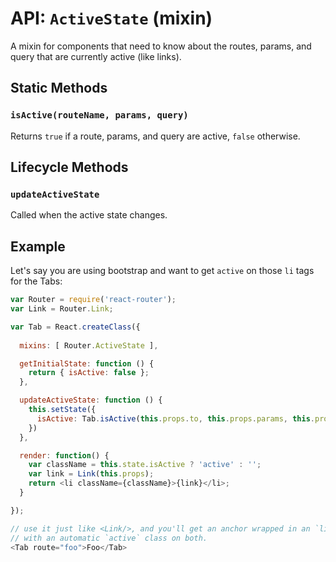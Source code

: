 API: `ActiveState` (mixin)
==========================

A mixin for components that need to know about the routes, params, and
query that are currently active (like links).

Static Methods
--------------

### `isActive(routeName, params, query)`

Returns `true` if a route, params, and query are active, `false`
otherwise.

Lifecycle Methods
-----------------

### `updateActiveState`

Called when the active state changes.

Example
-------

Let's say you are using bootstrap and want to get `active` on those `li`
tags for the Tabs:

```js
var Router = require('react-router');
var Link = Router.Link;

var Tab = React.createClass({
  
  mixins: [ Router.ActiveState ],

  getInitialState: function () {
    return { isActive: false };
  },

  updateActiveState: function () {
    this.setState({
      isActive: Tab.isActive(this.props.to, this.props.params, this.props.query)
    })
  },

  render: function() {
    var className = this.state.isActive ? 'active' : '';
    var link = Link(this.props);
    return <li className={className}>{link}</li>;
  }

});

// use it just like <Link/>, and you'll get an anchor wrapped in an `li`
// with an automatic `active` class on both.
<Tab route="foo">Foo</Tab>
```


